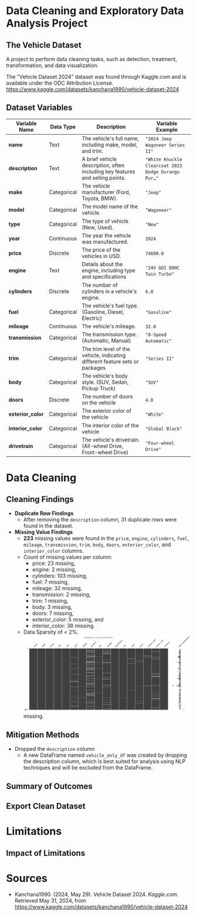 # Data Cleaning and Exploratory Data Analysis Project
## The Vehicle Dataset
A project to perform data cleaning tasks, such as detection, treatment, transformation, and data visualization.

The "Vehicle Dataset 2024" dataset was found through Kaggle.com and is available under the ODC Attribution License. https://www.kaggle.com/datasets/kanchana1990/vehicle-dataset-2024
## Dataset Variables

| Variable Name      | Data Type   | Description                                                                   | Variable Example                                    | 
| ------------------ | ----------- | ----------------------------------------------------------------------------- | --------------------------------------------------- |
| **name**           | Text        | The vehicle's full name, including make, model, and trim.                     | `"2024 Jeep Wagoneer Series II"`                    |
| **description**    | Text        | A brief vehicle description, often including key features and selling points. | `"White Knuckle Clearcoat 2023 Dodge Durango Pur…"` |
| **make**           | Categorical | The vehicle manufacturer (Ford, Toyota, BMW).                                 | `"Jeep"`                                            |
| **model**          | Categorical | The model name of the vehicle.                                                | `"Wagoneer"`                                        |
| **type**           | Categorical | The type of vehicle (New, Used).                                              | `"New"`                                             |
| **year**           | Continuous  | The year the vehicle was manufactured.                                        | `2024`                                              |
| **price**          | Discrete    | The price of the vehicles in USD.                                             | `74600.0`                                           |
| **engine**         | Text        | Details about the engine, including type and specifications                   | `"24V GDI DOHC Twin Turbo"`                         |
| **cylinders**      | Discrete    | The number of cylinders in a vehicle's engine.                                | `6.0`                                               |
| **fuel**           | Categorical | The vehicle's fuel type. (Gasoline, Diesel, Electric)                         | `"Gasoline"`                                        |
| **mileage**        | Continuous  | The vehicle's mileage.                                                        | `32.0`                                              |
| **transmission**   | Categorical | The transmission type. (Automatic, Manual)                                    | `"8-Speed Automatic"`                               |
| **trim**           | Categorical | The trim level of the vehicle, indicating different feature sets or packages  | `"Series II"`                                       |
| **body**           | Categorical | The vehicle's body style. (SUV, Sedan, Pickup Truck)                          | `"SUV"`                                             |
| **doors**          | Discrete    | The number of doors on the vehicle                                            | `4.0`                                               |
| **exterior_color** | Categorical | The exterior color of the vehicle                                             | `"White"`                                           |
| **interior_color** | Categorical | The interior color of the vehicle                                             | `"Global Black"`                                    |
| **drivetrain**     | Categorical | The vehicle's drivetrain. (All-wheel Drive, Front-wheel Drive)                | `"Four-wheel Drive"`                                |

# Data Cleaning
## Cleaning Findings
- **Duplicate Row Findings**
    - After removing the `description` column, 31 duplicate rows were found in the dataset.
- **Missing Value Findings**
    - **223** missing values were found in the `price`, `engine`, `cylinders`, `fuel`, `mileage`, `transmission`, `trim`, `body`, `doors`, `exterior_color`, and `interior_color` columns.
    - Count of missing values per column:
        - price: 23 missing,
        - engine: 2 missing,
        - cylinders: 103 missing,
        - fuel: 7 missing,
        - mileage: 32 missing,
        - transmission: 2 missing,
        - trim: 1 missing,
        - body: 3 missing,
        - doors: 7 missing,
        - exterior_color: 5 missing, and
        - interior_color: 38 missing.
    - Data Sparsity of < 2%. ![](./images/missingvalues01.png)
missing.


## Mitigation Methods
- Dropped the `description` column
    - A new DataFrame named `vehicle_only_df` was created by dropping the description column, which is best suited for analysis using NLP techniques and will be excluded from the DataFrame.

## Summary of Outcomes
## Export Clean Dataset

# Limitations
## Impact of Limitations

# Sources
- Kanchana1990. (2024, May 29). Vehicle Dataset 2024. _Kaggle.com_. Retrieved May 31, 2024, from https://www.kaggle.com/datasets/kanchana1990/vehicle-dataset-2024